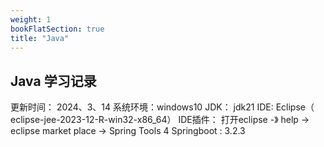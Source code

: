 ```yaml
---
weight: 1
bookFlatSection: true
title: "Java"
---
```


## Java 学习记录

更新时间： 2024、3、14
系统环境：windows10
JDK： jdk21
IDE: Eclipse（ eclipse-jee-2023-12-R-win32-x86_64）
IDE插件： 打开eclipse -》 help -> eclipse market place -> Spring Tools  4
Springboot : 3.2.3

